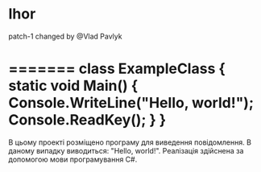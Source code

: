 # Ihor
patch-1
changed by @Vlad Pavlyk

=======
class ExampleClass
{
  static void Main()
  {
    Console.WriteLine("Hello, world!");
    Console.ReadKey();
  }
}
=======
В цьому проекті розміщено програму для виведення повідомлення.
В даному випадку виводиться: "Hello, world!".
Реалізація здійснена за допомогою мови програмування C#.


